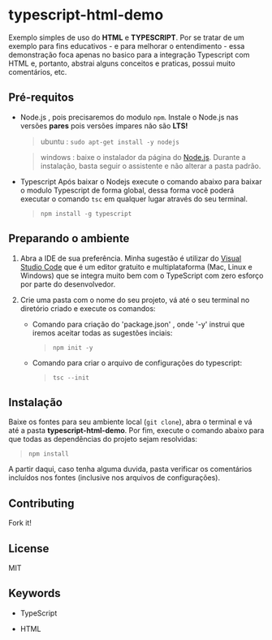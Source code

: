 # typescript-html-demo

Exemplo simples de uso do **HTML** e **TYPESCRIPT**.
Por se tratar de um exemplo para fins educativos - e para melhorar o entendimento - essa demonstração foca apenas no basico para a integração Typescript com HTML e, portanto, abstrai alguns conceitos e praticas, possui muito comentários, etc.

## Pré-requitos

- Node.js , pois precisaremos do modulo ``npm``. Instale o Node.js nas versões **pares** pois versões ímpares não são **LTS!**
	> ubuntu : ``` sudo apt-get install -y nodejs ```

	> windows : baixe o instalador da página do [Node.js](https://nodejs.org/). Durante a instalação, basta seguir o assistente e não alterar a pasta padrão.

- Typescript
	Após baixar o Nodejs execute o comando abaixo para baixar o modulo Typescript de forma global, dessa forma você poderá executar o comando `tsc` em qualquer lugar através do seu terminal.

	>  ``` npm install -g typescript ```

## Preparando o ambiente

1. Abra a IDE de sua preferência. Minha sugestão é utilizar do [Visual Studio Code](https://code.visualstudio.com/download) que é um editor gratuito e multiplataforma (Mac, Linux e Windows) que se integra muito bem com o TypeScript com zero esforço por parte do desenvolvedor.  

2. Crie uma pasta com o nome do seu projeto, vá até o seu terminal no diretório criado e execute os comandos:

	- Comando para criação do 'package.json' , onde '-y' instrui que iremos aceitar todas as sugestões inciais:

		>  ``` npm init -y ```

	- Comando para criar o arquivo de configurações do typescript:

		>  ``` tsc --init ```

## Instalação
Baixe os fontes para seu ambiente local (``git clone``), abra o terminal e vá até a pasta **typescript-html-demo**. Por fim, execute o comando abaixo para que todas as dependências do projeto sejam resolvidas:

>  ``` npm install ```

A partir daqui, caso tenha alguma duvida, pasta verificar os comentários incluídos nos fontes (inclusive nos arquivos de configurações).

## Contributing
Fork it!

## License
MIT

## Keywords
- TypeScript

- HTML